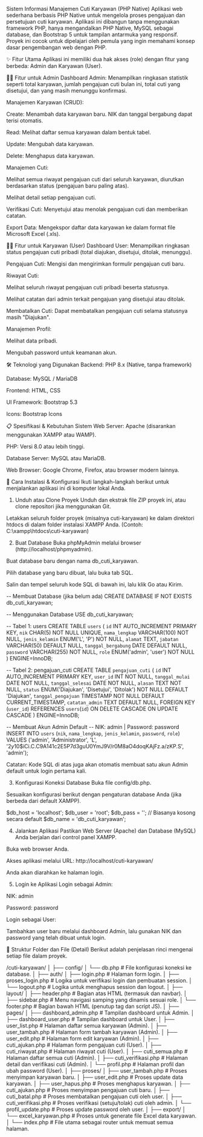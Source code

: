 Sistem Informasi Manajemen Cuti Karyawan (PHP Native)
Aplikasi web sederhana berbasis PHP Native untuk mengelola proses pengajuan dan persetujuan cuti karyawan. Aplikasi ini dibangun tanpa menggunakan framework PHP, hanya mengandalkan PHP Native, MySQL sebagai database, dan Bootstrap 5 untuk tampilan antarmuka yang responsif. Proyek ini cocok untuk dipelajari oleh pemula yang ingin memahami konsep dasar pengembangan web dengan PHP.

✨ Fitur Utama
Aplikasi ini memiliki dua hak akses (role) dengan fitur yang berbeda: Admin dan Karyawan (User).

👨‍💼 Fitur untuk Admin
Dashboard Admin: Menampilkan ringkasan statistik seperti total karyawan, jumlah pengajuan cuti bulan ini, total cuti yang disetujui, dan yang masih menunggu konfirmasi.

Manajemen Karyawan (CRUD):

Create: Menambah data karyawan baru. NIK dan tanggal bergabung dapat terisi otomatis.

Read: Melihat daftar semua karyawan dalam bentuk tabel.

Update: Mengubah data karyawan.

Delete: Menghapus data karyawan.

Manajemen Cuti:

Melihat semua riwayat pengajuan cuti dari seluruh karyawan, diurutkan berdasarkan status (pengajuan baru paling atas).

Melihat detail setiap pengajuan cuti.

Verifikasi Cuti: Menyetujui atau menolak pengajuan cuti dan memberikan catatan.

Export Data: Mengekspor daftar data karyawan ke dalam format file Microsoft Excel (.xls).

👩‍🔧 Fitur untuk Karyawan (User)
Dashboard User: Menampilkan ringkasan status pengajuan cuti pribadi (total diajukan, disetujui, ditolak, menunggu).

Pengajuan Cuti: Mengisi dan mengirimkan formulir pengajuan cuti baru.

Riwayat Cuti:

Melihat seluruh riwayat pengajuan cuti pribadi beserta statusnya.

Melihat catatan dari admin terkait pengajuan yang disetujui atau ditolak.

Membatalkan Cuti: Dapat membatalkan pengajuan cuti selama statusnya masih "Diajukan".

Manajemen Profil:

Melihat data pribadi.

Mengubah password untuk keamanan akun.

🛠️ Teknologi yang Digunakan
Backend: PHP 8.x (Native, tanpa framework)

Database: MySQL / MariaDB

Frontend: HTML, CSS

UI Framework: Bootstrap 5.3

Icons: Bootstrap Icons

📋 Spesifikasi & Kebutuhan Sistem
Web Server: Apache (disarankan menggunakan XAMPP atau WAMP).

PHP: Versi 8.0 atau lebih tinggi.

Database Server: MySQL atau MariaDB.

Web Browser: Google Chrome, Firefox, atau browser modern lainnya.

🚀 Cara Instalasi & Konfigurasi
Ikuti langkah-langkah berikut untuk menjalankan aplikasi ini di komputer lokal Anda.

1. Unduh atau Clone Proyek
Unduh dan ekstrak file ZIP proyek ini, atau clone repositori jika menggunakan Git.

Letakkan seluruh folder proyek (misalnya cuti-karyawan) ke dalam direktori htdocs di dalam folder instalasi XAMPP Anda. (Contoh: C:\xampp\htdocs\cuti-karyawan)

2. Buat Database
Buka phpMyAdmin melalui browser (http://localhost/phpmyadmin).

Buat database baru dengan nama db_cuti_karyawan.

Pilih database yang baru dibuat, lalu buka tab SQL.

Salin dan tempel seluruh kode SQL di bawah ini, lalu klik Go atau Kirim.

-- Membuat Database (jika belum ada)
CREATE DATABASE IF NOT EXISTS db_cuti_karyawan;

-- Menggunakan Database
USE db_cuti_karyawan;

-- Tabel 1: users
CREATE TABLE `users` (
  `id` INT AUTO_INCREMENT PRIMARY KEY,
  `nik` CHAR(5) NOT NULL UNIQUE,
  `nama_lengkap` VARCHAR(100) NOT NULL,
  `jenis_kelamin` ENUM('L', 'P') NOT NULL,
  `alamat` TEXT,
  `jabatan` VARCHAR(50) DEFAULT NULL,
  `tanggal_bergabung` DATE DEFAULT NULL,
  `password` VARCHAR(255) NOT NULL,
  `role` ENUM('admin', 'user') NOT NULL
) ENGINE=InnoDB;

-- Tabel 2: pengajuan_cuti
CREATE TABLE `pengajuan_cuti` (
  `id` INT AUTO_INCREMENT PRIMARY KEY,
  `user_id` INT NOT NULL,
  `tanggal_mulai` DATE NOT NULL,
  `tanggal_selesai` DATE NOT NULL,
  `alasan` TEXT NOT NULL,
  `status` ENUM('Diajukan', 'Disetujui', 'Ditolak') NOT NULL DEFAULT 'Diajukan',
  `tanggal_pengajuan` TIMESTAMP NOT NULL DEFAULT CURRENT_TIMESTAMP,
  `catatan_admin` TEXT DEFAULT NULL,
  FOREIGN KEY (`user_id`) REFERENCES `users`(`id`) ON DELETE CASCADE ON UPDATE CASCADE
) ENGINE=InnoDB;

-- Membuat Akun Admin Default
-- NIK: admin | Password: password
INSERT INTO `users` (`nik`, `nama_lengkap`, `jenis_kelamin`, `password`, `role`) VALUES
('admin', 'Administrator', 'L', '$2y$10$iCi.C.C9A141c2E5P7d3guU0YmJ9V/r0M8aO4doqKAjFz.a/zKP.S', 'admin');

Catatan: Kode SQL di atas juga akan otomatis membuat satu akun Admin default untuk login pertama kali.

3. Konfigurasi Koneksi Database
Buka file config/db.php.

Sesuaikan konfigurasi berikut dengan pengaturan database Anda (jika berbeda dari default XAMPP).

$db_host = 'localhost';
$db_user = 'root';
$db_pass = ''; // Biasanya kosong secara default
$db_name = 'db_cuti_karyawan';

4. Jalankan Aplikasi
Pastikan Web Server (Apache) dan Database (MySQL) Anda berjalan dari control panel XAMPP.

Buka web browser Anda.

Akses aplikasi melalui URL: http://localhost/cuti-karyawan/

Anda akan diarahkan ke halaman login.

5. Login ke Aplikasi
Login sebagai Admin:

NIK: admin

Password: password

Login sebagai User:

Tambahkan user baru melalui dashboard Admin, lalu gunakan NIK dan password yang telah dibuat untuk login.

📁 Struktur Folder dan File (Detail)
Berikut adalah penjelasan rinci mengenai setiap file dalam proyek.

/cuti-karyawan/
│
├── config/
│   └── db.php              # File konfigurasi koneksi ke database.
│
├── auth/
│   ├── login.php           # Halaman form login.
│   ├── proses_login.php    # Logika untuk verifikasi login dan pembuatan session.
│   └── logout.php          # Logika untuk menghapus session dan logout.
│
├── layout/
│   ├── header.php          # Bagian atas HTML (termasuk <head> dan navbar).
│   ├── sidebar.php         # Menu navigasi samping yang dinamis sesuai role.
│   └── footer.php          # Bagian bawah HTML (penutup tag dan script JS).
│
├── pages/
│   ├── dashboard_admin.php # Tampilan dashboard untuk Admin.
│   ├── dashboard_user.php  # Tampilan dashboard untuk User.
│   ├── user_list.php       # Halaman daftar semua karyawan (Admin).
│   ├── user_tambah.php     # Halaman form tambah karyawan (Admin).
│   ├── user_edit.php       # Halaman form edit karyawan (Admin).
│   ├── cuti_ajukan.php     # Halaman form pengajuan cuti (User).
│   ├── cuti_riwayat.php    # Halaman riwayat cuti (User).
│   ├── cuti_semua.php      # Halaman daftar semua cuti (Admin).
│   ├── cuti_verifikasi.php # Halaman detail dan verifikasi cuti (Admin).
│   └── profil.php          # Halaman profil dan ubah password (User).
│
├── proses/
│   ├── user_tambah.php     # Proses menyimpan karyawan baru.
│   ├── user_edit.php       # Proses update data karyawan.
│   ├── user_hapus.php      # Proses menghapus karyawan.
│   ├── cuti_ajukan.php     # Proses menyimpan pengajuan cuti baru.
│   ├── cuti_batal.php      # Proses membatalkan pengajuan cuti oleh user.
│   ├── cuti_verifikasi.php # Proses verifikasi (setuju/tolak) cuti oleh admin.
│   └── profil_update.php   # Proses update password oleh user.
│
├── export/
│   └── excel_karyawan.php  # Proses untuk generate file Excel data karyawan.
│
└── index.php               # File utama sebagai router untuk memuat semua halaman.
